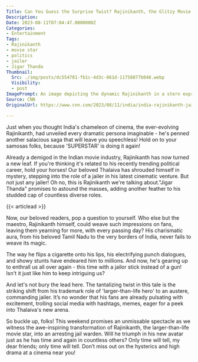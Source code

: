 ```yaml
---
Title: Can You Guess the Surprise Twist? Rajinikanth, the Glitzy Movie Star-Turned-Politician, Dons a New Role!
Description: 
Date: 2023-08-11T07:04:47.0000000Z
Categories:
- Entertainment
Tags:
- Rajinikanth
- movie star
- politics
- jailer
- Jigar Thanda
Thumbnail:
  Src: ./img/posts/dc554781-fb1c-4d3c-861d-11758877b048.webp
  Visibility:
  - post
ImagePrompt: An image depicting the dynamic Rajinikanth in a stern expression and a uniform, carrying a jailer's stick. His eyes are determined, a hint of his trademark charm subtly peeking through.
Source: CNN
OriginalUrl: https://www.cnn.com/2023/08/11/india/india-rajinikanth-jailer-movie-release-intl-hnk/index.html

---
```

Just when you thought India's chameleon of cinema, the ever-evolving Rajinikanth, had unveiled every dramatic persona imaginable - he's penned another salacious saga that will leave you speechless! Hold on to your samosas folks, because 'SUPERSTAR' is doing it again! 

 Already a demigod in the Indian movie industry, Rajinikanth has now turned a new leaf. If you're thinking it's related to his recently trending political career, hold your horses! Our beloved Thalaiva has shrouded himself in mystery, stepping into the role of a jailer in his latest cinematic venture. But not just any jailer! Oh no, this is Rajinikanth we're talking about."Jigar Thanda" promises to astound the masses, adding another feather to his studded cap of countless diverse roles.

 {{< articlead >}}

 Now, our beloved readers, pop a question to yourself. Who else but the maestro, Rajinikanth himself, could weave such impressions on fans, leaving them yearning for more, with every passing day? His charismatic aura, from his beloved Tamil Nadu to the very borders of India, never fails to weave its magic.

 The way he flips a cigarette onto his lips, his electrifying punch dialogues, and showy stunts have endeared him to millions. And now, he's gearing up to enthrall us all over again - this time with a jailor stick instead of a gun! Isn't it just like him to keep intriguing us?

And let's not bury the lead here. The tantalizing twist in this tale is the striking shift from his trademark role of 'larger-than-life hero' to an austere, commanding jailer. It’s no wonder that his fans are already pulsating with excitement, trolling social media with hashtags, memes, eager for a peek into Thalaiva's new arena.

 So buckle up, folks! This weekend promises an unmissable spectacle as we witness the awe-inspiring transformation of Rajinikanth, the larger-than-life movie star, into an arresting jail warden. Will he triumph in his new avatar just as he has time and again in countless others? Only time will tell, my dear friends; only time will tell. Don’t miss out on the hysterics and high drama at a cinema near you!